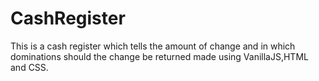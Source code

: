 # CashRegister
 This is a cash register which tells the amount of change and in which dominations should the change be returned made using VanillaJS,HTML and CSS.
